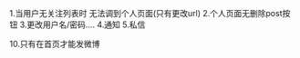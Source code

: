 1.当用户无关注列表时 无法调到个人页面(只有更改url)
2.个人页面无删除post按钮
3.更改用户名/密码....
4.通知
5.私信
<!-- 6.当用户关注列表为空时 推荐关注列表 
  当用户点击关注时 不马上把关注的人的微博读取回来 始终显示推荐关注列表(避免用户想要关注多个推荐博主) -->
<!-- 7.点击关注 api('user/bind') btn_text显示为已关注 同时不影响关注其他博主
  点击已关注 api('user/unbind) btn_text显示为关注  -->
<!-- 8.只有当前点击的关注按钮显示已关注 -->
<!-- 9.更换思路: 点击关注后 被点击的那个按钮显示已关注 -->
10.只有在首页才能发微博